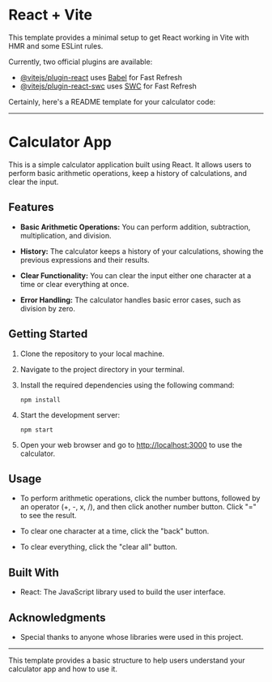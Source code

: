 # React + Vite

This template provides a minimal setup to get React working in Vite with HMR and some ESLint rules.

Currently, two official plugins are available:

- [@vitejs/plugin-react](https://github.com/vitejs/vite-plugin-react/blob/main/packages/plugin-react/README.md) uses [Babel](https://babeljs.io/) for Fast Refresh
- [@vitejs/plugin-react-swc](https://github.com/vitejs/vite-plugin-react-swc) uses [SWC](https://swc.rs/) for Fast Refresh


Certainly, here's a README template for your calculator code:

---

# Calculator App

This is a simple calculator application built using React. It allows users to perform basic arithmetic operations, keep a history of calculations, and clear the input.

## Features

- **Basic Arithmetic Operations:** You can perform addition, subtraction, multiplication, and division.

- **History:** The calculator keeps a history of your calculations, showing the previous expressions and their results.

- **Clear Functionality:** You can clear the input either one character at a time or clear everything at once.

- **Error Handling:** The calculator handles basic error cases, such as division by zero.

## Getting Started

1. Clone the repository to your local machine.

2. Navigate to the project directory in your terminal.

3. Install the required dependencies using the following command:

    ```
    npm install
    ```

4. Start the development server:

    ```
    npm start
    ```

5. Open your web browser and go to [http://localhost:3000](http://localhost:3000) to use the calculator.

## Usage

- To perform arithmetic operations, click the number buttons, followed by an operator (+, -, x, /), and then click another number button. Click "=" to see the result.

- To clear one character at a time, click the "back" button.

- To clear everything, click the "clear all" button.

## Built With

- React: The JavaScript library used to build the user interface.

## Acknowledgments
- Special thanks to anyone whose libraries were used in this project.
---
This template provides a basic structure to help users understand your calculator app and how to use it.
